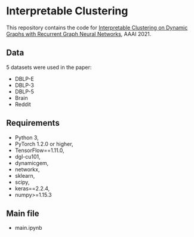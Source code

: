 Interpretable Clustering
=====

This repository contains the code for [Interpretable Clustering on Dynamic Graphs with Recurrent Graph Neural Networks](https://arxiv.org/abs/2012.08740), AAAI 2021.

## Data

5 datasets were used in the paper:

- DBLP-E
- DBLP-3
- DBLP-5
- Brain
- Reddit

## Requirements
  * Python 3,
  * PyTorch 1.2.0 or higher,
  * TensorFlow==1.11.0,
  * dgl-cu101,
  * dynamicgem,
  * networkx,
  * sklearn,
  * scipy,
  * keras==2.2.4,
  * numpy>=1.15.3

## Main file
  * main.ipynb


